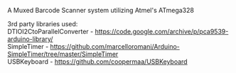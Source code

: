 A Muxed Barcode Scanner system utilizing Atmel's ATmega328

3rd party libraries used:  
DTIOI2CtoParallelConverter - https://code.google.com/archive/p/pca9539-arduino-library/  
SimpleTimer - https://github.com/marcelloromani/Arduino-SimpleTimer/tree/master/SimpleTimer  
USBKeyboard - https://github.com/coopermaa/USBKeyboard  
